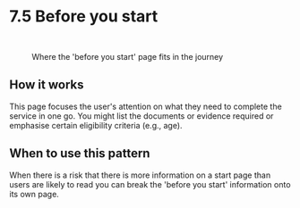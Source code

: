 # 7.5 Before you start

<figure><img src="../../../../.gitbook/assetsBefore you start page.png" alt=""><figcaption></figcaption></figure>

<figure><img src="../../../../.gitbook/assetsBefore you start.png" alt=""><figcaption><p>Where the 'before you start' page fits in the journey</p></figcaption></figure>

## How it works

This page focuses the user's attention on what they need to complete the service in one go. You might list the documents or evidence required or emphasise certain eligibility criteria (e.g., age).

## **When to use this pattern**

When there is a risk that there is more information on a start page than users are likely to read you can break the 'before you start' information onto its own page.

